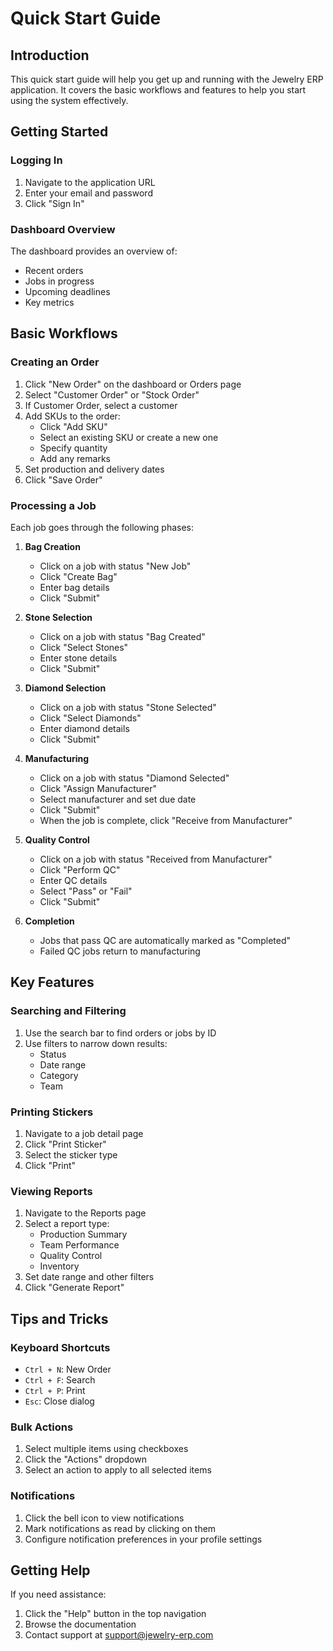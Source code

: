 # Quick Start Guide

## Introduction

This quick start guide will help you get up and running with the Jewelry ERP application. It covers the basic workflows and features to help you start using the system effectively.

## Getting Started

### Logging In

1. Navigate to the application URL
2. Enter your email and password
3. Click "Sign In"

### Dashboard Overview

The dashboard provides an overview of:

- Recent orders
- Jobs in progress
- Upcoming deadlines
- Key metrics

## Basic Workflows

### Creating an Order

1. Click "New Order" on the dashboard or Orders page
2. Select "Customer Order" or "Stock Order"
3. If Customer Order, select a customer
4. Add SKUs to the order:
   - Click "Add SKU"
   - Select an existing SKU or create a new one
   - Specify quantity
   - Add any remarks
5. Set production and delivery dates
6. Click "Save Order"

### Processing a Job

Each job goes through the following phases:

1. **Bag Creation**
   - Click on a job with status "New Job"
   - Click "Create Bag"
   - Enter bag details
   - Click "Submit"

2. **Stone Selection**
   - Click on a job with status "Bag Created"
   - Click "Select Stones"
   - Enter stone details
   - Click "Submit"

3. **Diamond Selection**
   - Click on a job with status "Stone Selected"
   - Click "Select Diamonds"
   - Enter diamond details
   - Click "Submit"

4. **Manufacturing**
   - Click on a job with status "Diamond Selected"
   - Click "Assign Manufacturer"
   - Select manufacturer and set due date
   - Click "Submit"
   - When the job is complete, click "Receive from Manufacturer"

5. **Quality Control**
   - Click on a job with status "Received from Manufacturer"
   - Click "Perform QC"
   - Enter QC details
   - Select "Pass" or "Fail"
   - Click "Submit"

6. **Completion**
   - Jobs that pass QC are automatically marked as "Completed"
   - Failed QC jobs return to manufacturing

## Key Features

### Searching and Filtering

1. Use the search bar to find orders or jobs by ID
2. Use filters to narrow down results:
   - Status
   - Date range
   - Category
   - Team

### Printing Stickers

1. Navigate to a job detail page
2. Click "Print Sticker"
3. Select the sticker type
4. Click "Print"

### Viewing Reports

1. Navigate to the Reports page
2. Select a report type:
   - Production Summary
   - Team Performance
   - Quality Control
   - Inventory
3. Set date range and other filters
4. Click "Generate Report"

## Tips and Tricks

### Keyboard Shortcuts

- `Ctrl + N`: New Order
- `Ctrl + F`: Search
- `Ctrl + P`: Print
- `Esc`: Close dialog

### Bulk Actions

1. Select multiple items using checkboxes
2. Click the "Actions" dropdown
3. Select an action to apply to all selected items

### Notifications

1. Click the bell icon to view notifications
2. Mark notifications as read by clicking on them
3. Configure notification preferences in your profile settings

## Getting Help

If you need assistance:

1. Click the "Help" button in the top navigation
2. Browse the documentation
3. Contact support at support@jewelry-erp.com
